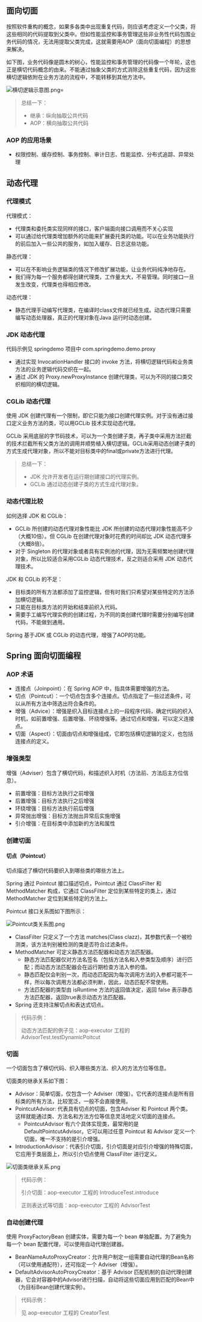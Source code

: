 ## 面向切面

按照软件重构的概念，如果多各类中出现重复代码，则应该考虑定义一个父类，将这些相同的代码提取到父类中。但如性能监控和事务管理这些非业务性代码包围业务代码的情况，无法用提取父类完成，这就需要用AOP（面向切面编程）的思想来解决。

如下图，业务代码像是圆木的树心，性能监控和事务管理的代码像一个年轮，这也正是横切代码概念的由来。不能通过抽象父类的方式消除这些重复代码，因为这些横切逻辑依附在业务方法的流程中，不能转移到其他方法中。

![横切逻辑示意图.png](https://upload-images.jianshu.io/upload_images/3041231-1f518783a9637b57.png?imageMogr2/auto-orient/strip%7CimageView2/2/w/1240)=

> 总结一下：
>
> - 继承：纵向抽取公共代码
> - AOP：横向抽取公共代码



### AOP 的应用场景

- 权限控制、缓存控制、事务控制、审计日志、性能监控、分布式追踪、异常处理



## 动态代理

### 代理模式

代理模式：

- 代理类和委托类实现同样的接口，客户端面向接口调用而不关心实现
- 可以通过给代理类增加额外的功能来扩展委托类的功能。可以在业务功能执行的前后加入一些公共的服务，如加入缓存、日志这些功能。

静态代理：

- 可以在不影响业务逻辑类的情况下修改扩展功能，让业务代码纯净地存在。
- 我们得为每一个服务都得创建代理类，工作量太大，不易管理。同时接口一旦发生改变，代理类也得相应修改。

动态代理：

- 静态代理手动编写代理类，在编译时class文件就已经生成。动态代理只需要编写动态处理器，真正的代理对象在Java 运行时动态创建。

### JDK 动态代理

代码示例见 springdemo 项目中 com.springdemo.demo.proxy

- 通过实现 InvocationHandler 接口的 invoke 方法，将横切逻辑代码和业务类方法的业务逻辑代码交织在一起。
- 通过 JDK 的 Proxy.newProxyInstance 创建代理类，可以为不同的接口类交织相同的横切逻辑。

### CGLib 动态代理

使用 JDK 创建代理有一个限制，即它只能为接口创建代理实例。对于没有通过接口定义业务方法的类，可以用GCLib 技术实现动态代理。

GCLib 采用底层的字节码技术，可以为一个类创建子类，再子类中采用方法拦截的技术拦截所有父类方法的调用并顺势植入横切逻辑。GCLib采用动态创建子类的方式生成代理对象，所以不能对目标类中的final或private方法进行代理。

> 总结一下：
>
> - JDK 允许开发者在运行期创建接口的代理实例。
> - GCLib 通过动态创建子类的方式生成代理对象。

### 动态代理比较

如何选择 JDK 和 CGLib：

- GCLib 所创建的动态代理对象性能比 JDK 所创建的动态代理对象性能高不少（大概10倍）。但 CGLib 在创建代理对象时花费的时间却比 JDK 动态代理多（大概8倍）。
- 对于 Singleton 的代理对象或者具有实例池的代理，因为无需频繁地创建代理对象，所以比较适合采用CGLib 动态代理技术，反之则适合采用 JDK 动态代理技术。

JDK 和 CGLib 的不足：

- 目标类的所有方法都添加了监控逻辑，但有时我们只希望对某些特定的方法添加横切逻辑。
- 只能在目标类方法的开始和结束前织入代码。
- 需要手工编写代理实例的创建过程，为不同的类创建代理时需要分别编写创建代码，不能做到通用。

Spring 基于JDK 或 CGLib 的动态代理，增强了AOP的功能。



## Spring 面向切面编程

### AOP 术语

- 连接点（Joinpoint）：在 Spring AOP 中，指具体需要增强的方法。
- 切点（Pointcut）：一个切点包含多个连接点。切点指定了一些过滤条件，可以从所有方法中筛选出符合条件的。
- 增强（Advice）：增强是织入目标连接点上的一段程序代码，确定代码的织入时机，如前置增强、后置增强、环绕增强等。通过切点和增强，可以定义连接点。
- 切面（Aspect）：切面由切点和增强组成，它即包括横切逻辑的定义，也包括连接点的定义。

### 增强类型

增强（Adviser）包含了横切代码，和描述织入时机（方法前、方法后主方位信息）。

- 前置增强：目标方法执行之前增强
- 后置增强：目标方法执行之后增强
- 环绕增强：目标方法执行前后增强
- 异常抛出增强：目标方法抛出异常后实施增强
- 引介增强：在目标类中添加新的方法和属性


### 创建切面

#### 切点（Pointcut）

切点描述了横切代码要织入到哪些类的哪些方法上。

Spring 通过 Pointcut 接口描述切点，Pointcut 通过 ClassFilter 和 MethodMatcher 构成，它通过 ClassFilter 定位到某些特定的类上，通过 MethodMatcher 定位到某些特定的方法上。

Pointcut 接口关系图如下图所示：

![Pointcut类关系图.png](https://upload-images.jianshu.io/upload_images/1341067-df80308ef0c396f5.png?imageMogr2/auto-orient/strip%7CimageView2/2/w/1240)

- ClassFilter 只定义了一个方法 matches(Class clazz)，其参数代表一个被检测类，该方法判别被检测的类是否符合过滤条件。
- MethodMatcher 可定义静态方法匹配器和动态方法匹配器。
  - 静态方法匹配器仅对方法名签名（包括方法名和入参类型及顺序）进行匹配；而动态方法匹配器会在运行期检查方法入参的值。
  - 静态匹配仅会判别一次，而动态匹配因为每次调用方法的入参都可能不一样，所以每次调用方法都必须判断，因此，动态匹配不常使用。
  - 方法匹配器的类型由 isRuntime 方法的返回值决定，返回 false 表示静态方法匹配器，返回true表示动态方法匹配器。
- Spring 还支持注解切点和表达式切点。

> 代码示例：
>
> 动态方法匹配的例子见：aop-executor 工程的 AdvisorTest.testDynamicPoitcut

### 切面

一个切面包含了横切代码、织入哪些类方法、织入的方法方位等信息。

切面类的继承关系如下图：

- Advisor：简单切面，仅包含一个 Adviser（增强）。它代表的连接点是所有目标类的所有方法，比较宽泛，一般不会直接使用。
- PointcutAdvisor: 代表具有切点的切面，包含Adviser 和 Pointcut 两个类。这样就能通过类、方法名和方法方位等信息灵活地定义切面的连接点。
  - PointcutAdvisor 有六个具体实现类，最常用的是 DefaultPointcutAdvisor。它可以用过任意 Pointcut 和 Advisor 定义一个切面，唯一不支持的是引介增强。
- IntroductionAdvisor：代表引介切面，引介切面是对应引介增强的特殊切面，它应用于类层面上，所以引介切点使用 ClassFilter 进行定义。

![切面类继承关系.png](https://upload-images.jianshu.io/upload_images/1341067-d2b215d3ac83e1d5.png?imageMogr2/auto-orient/strip%7CimageView2/2/w/1240)

> 代码示例：
>
> 引介切面：aop-executor 工程的 IntroduceTest.introduce
>
> 正则表达式等切面：aop-executor 工程的 AdvisorTest



### 自动创建代理

使用 ProxyFactoryBean 创建实体，需要为每一个 bean 单独配置。为了避免为每一个 bean 配置代理，可以使用自动代理创建器。

- BeanNameAutoProxyCreator：允许用户制定一组需要自动代理的Bean名称（可以使用通配符），还可指定一个 Adviser（增强）。
- DefaultAdvisorAutoProxyCreator：基于 Advisor 匹配机制的自动代理创建器，它会对容器中的Advisor进行扫描，自动将这些切面应用到匹配的Bean中（为目标Bean创建代理实例）。

> 代码示例：
>
> 见 aop-executor 工程的 CreatorTest

